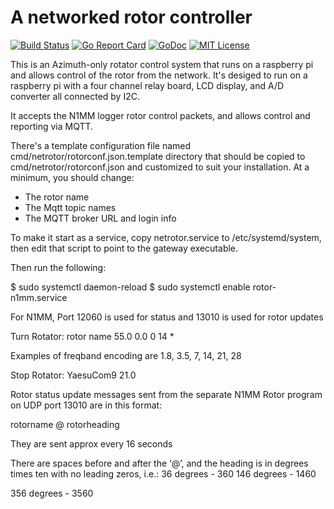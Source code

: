 A networked rotor controller
=============================================================================================

[![Build Status](https://travis-ci.org/sconklin/netrotor.svg?branch=master)](https://travis-ci.org/sconklin/netrotor)
[![Go Report Card](https://goreportcard.com/badge/github.com/sconklin/netrotor)](https://goreportcard.com/report/github.com/sconklin/netrotor)
[![GoDoc](https://godoc.org/github.com/sconklin/netrotor?status.svg)](https://godoc.org/github.com/sconklin/netrotor)
[![MIT License](http://img.shields.io/badge/License-MIT-yellow.svg)](./LICENSE)

This is an Azimuth-only rotator control system that runs on a raspberry pi and allows control of the rotor from the network. It's desiged to run on a raspberry pi with a four channel relay board, LCD display, and A/D converter all connected by I2C.

It accepts the N1MM logger rotor control packets, and allows control and reporting via MQTT.

There's a template configuration file named cmd/netrotor/rotorconf.json.template directory that should be copied to
cmd/netrotor/rotorconf.json and customized to suit your installation.
At a minimum, you should change:
* The rotor name
* The Mqtt topic names
* The MQTT broker URL and login info


To make it start as a service, copy netrotor.service to /etc/systemd/system, then edit that script to point to the gateway executable.

Then run the following:

$ sudo systemctl daemon-reload
$ sudo systemctl enable rotor-n1mm.service

For N1MM, Port 12060 is used for status and 13010 is used for rotor updates

Turn Rotator:
<N1MMRotor>
     <rotor>rotor name</rotor>
     <goazi>55.0</goazi>
     <offset>0.0</offset>
     <bidirectional>0</bidirectional>
     <freqband>14</freqband>   *
</N1MMRotor>

Examples of freqband encoding are 1.8, 3.5, 7, 14, 21, 28

Stop Rotator:
<N1MMRotor>
      <stop>
            <rotor>YaesuCom9</rotor>
            <freqband>21.0</freqband>
      </stop>
</N1MMRotor>

Rotor status update messages sent from the separate N1MM Rotor program on UDP port 13010 are in this format:

rotorname @ rotorheading

They are sent approx every 16 seconds

There are spaces before and after the ‘@’, and the heading is in degrees times ten with no leading zeros, i.e.:
36 degrees - 360
146 degrees - 1460

356 degrees - 3560
